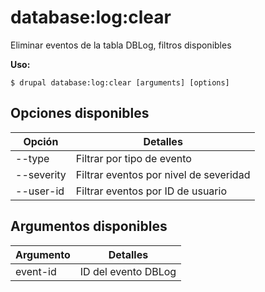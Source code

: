 # database:log:clear
Eliminar eventos de la tabla DBLog, filtros disponibles

**Uso:**
```
$ drupal database:log:clear [arguments] [options]
```

## Opciones disponibles
Opción | Detalles
-------|-------------
--type | Filtrar por tipo de evento
--severity | Filtrar eventos por nivel de severidad
--user-id | Filtrar eventos por ID de usuario

## Argumentos disponibles
Argumento | Detalles
---------|-------------
event-id | ID del evento DBLog
